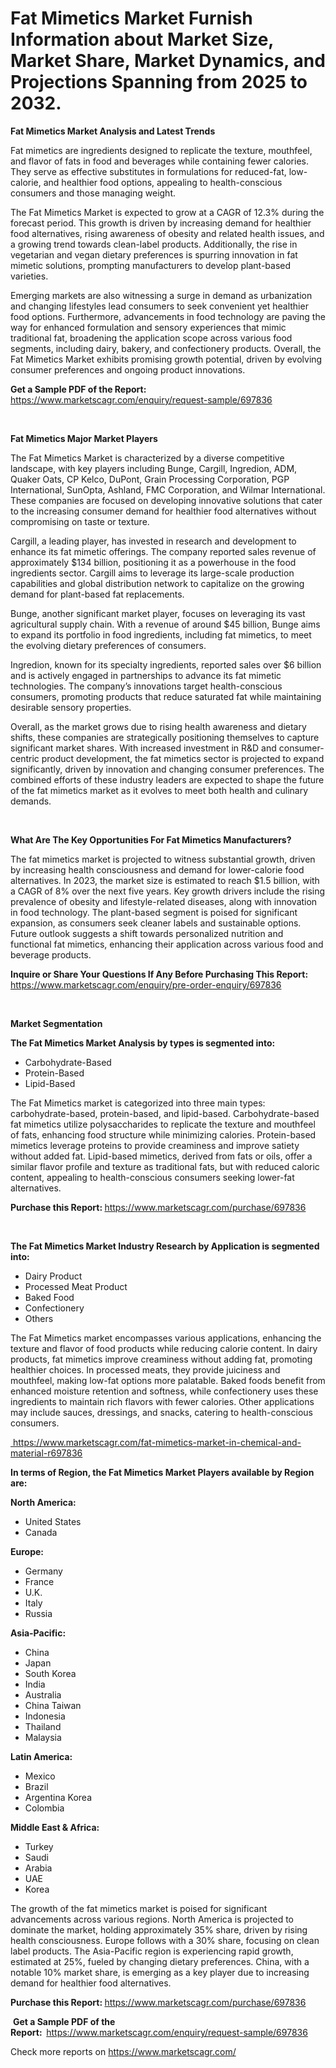 <p><h1>Fat Mimetics Market Furnish Information about Market Size, Market Share, Market Dynamics, and Projections Spanning from 2025 to 2032.</h1></p><p><strong>Fat Mimetics Market Analysis and Latest Trends</strong></p>
<p><p>Fat mimetics are ingredients designed to replicate the texture, mouthfeel, and flavor of fats in food and beverages while containing fewer calories. They serve as effective substitutes in formulations for reduced-fat, low-calorie, and healthier food options, appealing to health-conscious consumers and those managing weight.</p><p>The Fat Mimetics Market is expected to grow at a CAGR of 12.3% during the forecast period. This growth is driven by increasing demand for healthier food alternatives, rising awareness of obesity and related health issues, and a growing trend towards clean-label products. Additionally, the rise in vegetarian and vegan dietary preferences is spurring innovation in fat mimetic solutions, prompting manufacturers to develop plant-based varieties.</p><p>Emerging markets are also witnessing a surge in demand as urbanization and changing lifestyles lead consumers to seek convenient yet healthier food options. Furthermore, advancements in food technology are paving the way for enhanced formulation and sensory experiences that mimic traditional fat, broadening the application scope across various food segments, including dairy, bakery, and confectionery products. Overall, the Fat Mimetics Market exhibits promising growth potential, driven by evolving consumer preferences and ongoing product innovations.</p></p>
<p><strong>Get a Sample PDF of the Report:&nbsp;</strong> <a href="https://www.marketscagr.com/enquiry/request-sample/697836?utm_campaign=3432&utm_medium=2&utm_source=Github&utm_content=ia&utm_term=23032025&utm_id=fat-mimetics">https://www.marketscagr.com/enquiry/request-sample/697836</a></p>
<p>&nbsp;</p>
<p><strong>Fat Mimetics Major Market Players</strong></p>
<p><p>The Fat Mimetics Market is characterized by a diverse competitive landscape, with key players including Bunge, Cargill, Ingredion, ADM, Quaker Oats, CP Kelco, DuPont, Grain Processing Corporation, PGP International, SunOpta, Ashland, FMC Corporation, and Wilmar International. These companies are focused on developing innovative solutions that cater to the increasing consumer demand for healthier food alternatives without compromising on taste or texture.</p><p>Cargill, a leading player, has invested in research and development to enhance its fat mimetic offerings. The company reported sales revenue of approximately $134 billion, positioning it as a powerhouse in the food ingredients sector. Cargill aims to leverage its large-scale production capabilities and global distribution network to capitalize on the growing demand for plant-based fat replacements.</p><p>Bunge, another significant market player, focuses on leveraging its vast agricultural supply chain. With a revenue of around $45 billion, Bunge aims to expand its portfolio in food ingredients, including fat mimetics, to meet the evolving dietary preferences of consumers.</p><p>Ingredion, known for its specialty ingredients, reported sales over $6 billion and is actively engaged in partnerships to advance its fat mimetic technologies. The company’s innovations target health-conscious consumers, promoting products that reduce saturated fat while maintaining desirable sensory properties.</p><p>Overall, as the market grows due to rising health awareness and dietary shifts, these companies are strategically positioning themselves to capture significant market shares. With increased investment in R&D and consumer-centric product development, the fat mimetics sector is projected to expand significantly, driven by innovation and changing consumer preferences. The combined efforts of these industry leaders are expected to shape the future of the fat mimetics market as it evolves to meet both health and culinary demands.</p></p>
<p>&nbsp;</p>
<p><strong>What Are The Key Opportunities For Fat Mimetics Manufacturers?</strong></p>
<p><p>The fat mimetics market is projected to witness substantial growth, driven by increasing health consciousness and demand for lower-calorie food alternatives. In 2023, the market size is estimated to reach $1.5 billion, with a CAGR of 8% over the next five years. Key growth drivers include the rising prevalence of obesity and lifestyle-related diseases, along with innovation in food technology. The plant-based segment is poised for significant expansion, as consumers seek cleaner labels and sustainable options. Future outlook suggests a shift towards personalized nutrition and functional fat mimetics, enhancing their application across various food and beverage products.</p></p>
<p><strong>Inquire or Share Your Questions If Any Before Purchasing This Report:</strong> <a href="https://www.marketscagr.com/enquiry/pre-order-enquiry/697836?utm_campaign=3432&utm_medium=2&utm_source=Github&utm_content=ia&utm_term=23032025&utm_id=fat-mimetics">https://www.marketscagr.com/enquiry/pre-order-enquiry/697836</a></p>
<p>&nbsp;</p>
<p><strong>Market Segmentation</strong></p>
<p><strong>The Fat Mimetics Market Analysis by types is segmented into:</strong></p>
<p><ul><li>Carbohydrate-Based</li><li>Protein-Based</li><li>Lipid-Based</li></ul></p>
<p><p>The Fat Mimetics market is categorized into three main types: carbohydrate-based, protein-based, and lipid-based. Carbohydrate-based fat mimetics utilize polysaccharides to replicate the texture and mouthfeel of fats, enhancing food structure while minimizing calories. Protein-based mimetics leverage proteins to provide creaminess and improve satiety without added fat. Lipid-based mimetics, derived from fats or oils, offer a similar flavor profile and texture as traditional fats, but with reduced caloric content, appealing to health-conscious consumers seeking lower-fat alternatives.</p></p>
<p><strong>Purchase this Report:&nbsp;</strong><a href="https://www.marketscagr.com/purchase/697836?utm_campaign=3432&utm_medium=2&utm_source=Github&utm_content=ia&utm_term=23032025&utm_id=fat-mimetics">https://www.marketscagr.com/purchase/697836</a></p>
<p>&nbsp;</p>
<p><strong>The Fat Mimetics Market Industry Research by Application is segmented into:</strong></p>
<p><ul><li>Dairy Product</li><li>Processed Meat Product</li><li>Baked Food</li><li>Confectionery</li><li>Others</li></ul></p>
<p><p>The Fat Mimetics market encompasses various applications, enhancing the texture and flavor of food products while reducing calorie content. In dairy products, fat mimetics improve creaminess without adding fat, promoting healthier choices. In processed meats, they provide juiciness and mouthfeel, making low-fat options more palatable. Baked foods benefit from enhanced moisture retention and softness, while confectionery uses these ingredients to maintain rich flavors with fewer calories. Other applications may include sauces, dressings, and snacks, catering to health-conscious consumers.</p></p>
<p><a href="https://www.marketscagr.com/fat-mimetics-market-in-chemical-and-material-r697836?utm_campaign=3432&utm_medium=2&utm_source=Github&utm_content=ia&utm_term=23032025&utm_id=fat-mimetics">&nbsp;https://www.marketscagr.com/fat-mimetics-market-in-chemical-and-material-r697836</a></p>
<p><strong>In terms of Region, the Fat Mimetics Market Players available by Region are:</strong></p>
<p>
    <p> <strong> North America: </strong>
        <ul>
            <li>United States</li>
            <li>Canada</li>
        </ul>
        </p> 
    <p> <strong> Europe: </strong>
        <ul>
            <li>Germany</li>
            <li>France</li>
            <li>U.K.</li>
            <li>Italy</li>
            <li>Russia</li>
        </ul>
        </p> 
    <p> <strong> Asia-Pacific: </strong>
        <ul>
            <li>China</li>
            <li>Japan</li>
            <li>South Korea</li>
            <li>India</li>
            <li>Australia</li>
            <li>China Taiwan</li>
            <li>Indonesia</li>
            <li>Thailand</li>
            <li>Malaysia</li>
        </ul>
        </p> 
    <p> <strong> Latin America: </strong>
        <ul>
            <li>Mexico</li>
            <li>Brazil</li>
            <li>Argentina Korea</li>
            <li>Colombia</li>
        </ul>
        </p> 
    <p> <strong> Middle East & Africa: </strong>
        <ul>
            <li>Turkey</li>
            <li>Saudi</li>
            <li>Arabia</li>
            <li>UAE</li>
            <li>Korea</li>
        </ul>
    </p>
    </p>
<p><p>The growth of the fat mimetics market is poised for significant advancements across various regions. North America is projected to dominate the market, holding approximately 35% share, driven by rising health consciousness. Europe follows with a 30% share, focusing on clean label products. The Asia-Pacific region is experiencing rapid growth, estimated at 25%, fueled by changing dietary preferences. China, with a notable 10% market share, is emerging as a key player due to increasing demand for healthier food alternatives.</p></p>
<p><strong>Purchase this Report: </strong><a href="https://www.marketscagr.com/purchase/697836?utm_campaign=3432&utm_medium=2&utm_source=Github&utm_content=ia&utm_term=23032025&utm_id=fat-mimetics">https://www.marketscagr.com/purchase/697836</a></p>
<p>&nbsp;<strong>Get a Sample PDF of the Report:&nbsp;&nbsp;</strong><a href="https://www.marketscagr.com/enquiry/request-sample/697836?utm_campaign=3432&utm_medium=2&utm_source=Github&utm_content=ia&utm_term=23032025&utm_id=fat-mimetics">https://www.marketscagr.com/enquiry/request-sample/697836</a></p>
<p><strong></strong></p>
<p>Check more reports on <a href="https://www.marketscagr.com/?utm_campaign=3432&utm_medium=2&utm_source=Github&utm_content=ia&utm_term=23032025&utm_id=fat-mimetics">https://www.marketscagr.com/</a></p>